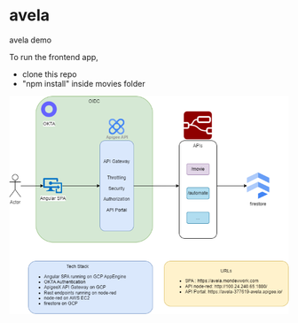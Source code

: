 # avela
avela demo

To run the frontend app, 
- clone this repo
- "npm install" inside movies folder

![alt text](https://github.com/loelee16/avela/blob/main/overview.png)
